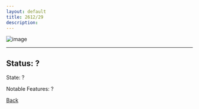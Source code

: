 ```yaml
---
layout: default
title: 2612/29
description: 
---
```

![image]()

* * *

## Status: ?

State: ?

Notable Features: ?

[Back](/./forest/bunker.html)
